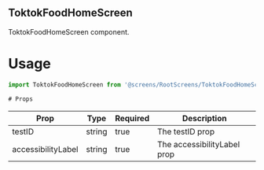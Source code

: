 ## ToktokFoodHomeScreen
ToktokFoodHomeScreen component.

# Usage
```js
import ToktokFoodHomeScreen from '@screens/RootScreens/ToktokFoodHomeScreen';

# Props
```
Prop                      | Type                  | Required                | Description
--------------------------|-----------------------|-------------------------|--------------------------
testID                    | string                | true                    | The testID prop
accessibilityLabel        | string                | true                    | The accessibilityLabel prop

